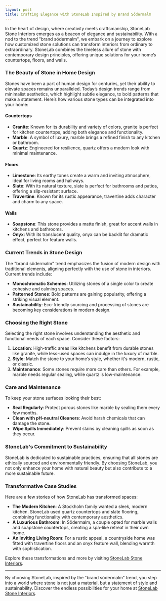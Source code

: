 ```yaml
---
layout: post
title: Crafting Elegance with StoneLab Inspired by Brand Södermalm
---
```




In the heart of design, where creativity meets craftsmanship, StoneLab Stone Interiors emerges as a beacon of elegance and sustainability. With a nod to the trend "brand södermalm", we embark on a journey to explore how customized stone solutions can transform interiors from ordinary to extraordinary. StoneLab combines the timeless allure of stone with contemporary design principles, offering unique solutions for your home’s countertops, floors, and walls.

### The Beauty of Stone in Home Design

Stones have been a part of human design for centuries, yet their ability to elevate spaces remains unparalleled. Today’s design trends range from minimalist aesthetics, which highlight subtle elegance, to bold patterns that make a statement. Here’s how various stone types can be integrated into your home:

#### Countertops

- **Granite**: Known for its durability and variety of colors, granite is perfect for kitchen countertops, adding both elegance and functionality.
- **Marble**: A symbol of luxury, marble brings a refined finish to any kitchen or bathroom.
- **Quartz**: Engineered for resilience, quartz offers a modern look with minimal maintenance.

#### Floors

- **Limestone**: Its earthy tones create a warm and inviting atmosphere, ideal for living rooms and hallways.
- **Slate**: With its natural texture, slate is perfect for bathrooms and patios, offering a slip-resistant surface.
- **Travertine**: Known for its rustic appearance, travertine adds character and charm to any space.

#### Walls

- **Soapstone**: This stone provides a matte finish, great for accent walls in kitchens and bathrooms.
- **Onyx**: With its translucent quality, onyx can be backlit for dramatic effect, perfect for feature walls.

### Current Trends in Stone Design

The "brand södermalm" trend emphasizes the fusion of modern design with traditional elements, aligning perfectly with the use of stone in interiors. Current trends include:

- **Monochromatic Schemes**: Utilizing stones of a single color to create cohesive and calming spaces.
- **Patterned Stones**: Bold patterns are gaining popularity, offering a striking visual element.
- **Sustainability**: Eco-friendly sourcing and processing of stones are becoming key considerations in modern design.

### Choosing the Right Stone

Selecting the right stone involves understanding the aesthetic and functional needs of each space. Consider these factors:

1. **Location**: High-traffic areas like kitchens benefit from durable stones like granite, while less-used spaces can indulge in the luxury of marble.
2. **Style**: Match the stone to your home’s style, whether it's modern, rustic, or classic.
3. **Maintenance**: Some stones require more care than others. For example, marble needs regular sealing, while quartz is low-maintenance.

### Care and Maintenance

To keep your stone surfaces looking their best:

- **Seal Regularly**: Protect porous stones like marble by sealing them every few months.
- **Clean with pH-neutral Cleaners**: Avoid harsh chemicals that can damage the stone.
- **Wipe Spills Immediately**: Prevent stains by cleaning spills as soon as they occur.

### StoneLab's Commitment to Sustainability

StoneLab is dedicated to sustainable practices, ensuring that all stones are ethically sourced and environmentally friendly. By choosing StoneLab, you not only enhance your home with natural beauty but also contribute to a more sustainable future.

### Transformative Case Studies

Here are a few stories of how StoneLab has transformed spaces:

- **The Modern Kitchen**: A Stockholm family wanted a sleek, modern kitchen. StoneLab used quartz countertops and slate flooring, combining functionality with contemporary aesthetics.
- **A Luxurious Bathroom**: In Södermalm, a couple opted for marble walls and soapstone countertops, creating a spa-like retreat in their own home.
- **An Inviting Living Room**: For a rustic appeal, a countryside home was fitted with travertine floors and an onyx feature wall, blending warmth with sophistication.

Explore these transformations and more by visiting [StoneLab Stone Interiors](https://stonelab.se).

---

By choosing StoneLab, inspired by the "brand södermalm" trend, you step into a world where stone is not just a material, but a statement of style and sustainability. Discover the endless possibilities for your home at [StoneLab Stone Interiors](https://stonelab.se).